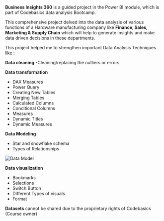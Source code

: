 **Business Insights 360** is a guided project in the Power BI module, which is part of Codebasics data analysis Bootcamp.

This comprehensive project delved into the data analysis of various functions of a Hardware manufacturing company like **Finance, Sales, Marketing & Supply Chain**  which will help to generate insights and make data driven decisions in these departments.

This project helped me to strengthen important Data Analysis Techniques like :

**Data cleaning**
-Cleaning/replacing the outliers or errors

**Data transformation**
* DAX Measures
* Power Query
* Creating New Tables
* Merging Tables
* Calculated Columns
* Conditional Columns
* Measures
* Dynamic Titles
* Dynamic Measures


**Data Modeling**
* Star and snowflake schema
* Types of Relationships

![Data Model](https://github.com/user-attachments/assets/12919364-d388-49d0-a40d-9e50f2f5ec60)

**Data visualization**
* Bookmarks
* Selections
* Switch Button 
* Different Types of visuals
* Format



**Datasets** cannot be shared due to the proprietary rights of Codebasics (Course owner)
